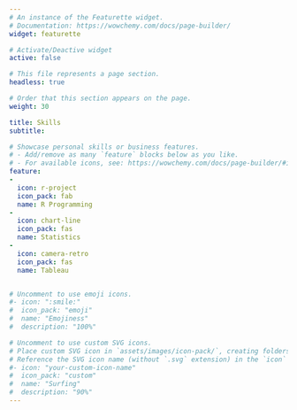 ```yaml
---
# An instance of the Featurette widget.
# Documentation: https://wowchemy.com/docs/page-builder/
widget: featurette

# Activate/Deactive widget
active: false

# This file represents a page section.
headless: true

# Order that this section appears on the page.
weight: 30

title: Skills
subtitle:

# Showcase personal skills or business features.
# - Add/remove as many `feature` blocks below as you like.
# - For available icons, see: https://wowchemy.com/docs/page-builder/#icons
feature:
- 
  icon: r-project
  icon_pack: fab
  name: R Programming
- 
  icon: chart-line
  icon_pack: fas
  name: Statistics
-
  icon: camera-retro
  icon_pack: fas
  name: Tableau


# Uncomment to use emoji icons.
#- icon: ":smile:"
#  icon_pack: "emoji"
#  name: "Emojiness"
#  description: "100%"  

# Uncomment to use custom SVG icons.
# Place custom SVG icon in `assets/images/icon-pack/`, creating folders if necessary.
# Reference the SVG icon name (without `.svg` extension) in the `icon` field.
#- icon: "your-custom-icon-name"
#  icon_pack: "custom"
#  name: "Surfing"
#  description: "90%"
---
```

